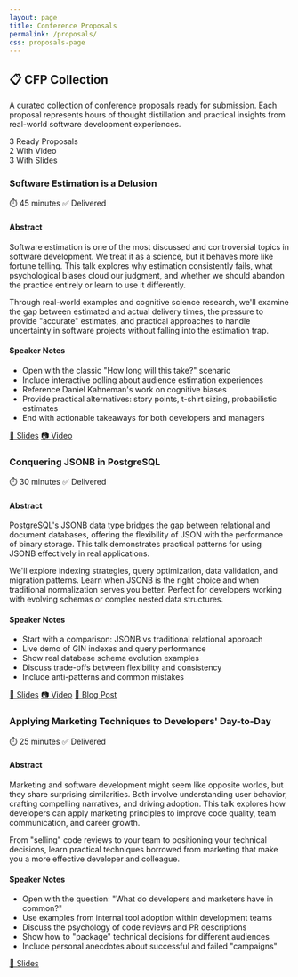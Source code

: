 ```yaml
---
layout: page
title: Conference Proposals
permalink: /proposals/
css: proposals-page
---
```


<div class="proposals-summary">
  <h2>📋 CFP Collection</h2>
  <p class="summary-text">A curated collection of conference proposals ready for submission. Each proposal represents hours of thought distillation and practical insights from real-world software development experiences.</p>
  
  <div class="stats-grid">
    <div class="stat-item">
      <span class="stat-number">3</span>
      <span class="stat-label">Ready Proposals</span>
    </div>
    <div class="stat-item">
      <span class="stat-number">2</span>
      <span class="stat-label">With Video</span>
    </div>
    <div class="stat-item">
      <span class="stat-number">3</span>
      <span class="stat-label">With Slides</span>
    </div>
  </div>
</div>

<div class="proposals-container">

<article class="proposal-card">
<div class="proposal-header">
<h3 class="proposal-title">Software Estimation is a Delusion</h3>
<div class="proposal-meta">
<span class="proposal-length">⏱️ 45 minutes</span>
<span class="proposal-status">✅ Delivered</span>
</div>
</div>

<div class="proposal-abstract">
<h4>Abstract</h4>
<p>Software estimation is one of the most discussed and controversial topics in software development. We treat it as a science, but it behaves more like fortune telling. This talk explores why estimation consistently fails, what psychological biases cloud our judgment, and whether we should abandon the practice entirely or learn to use it differently.</p>

<p>Through real-world examples and cognitive science research, we'll examine the gap between estimated and actual delivery times, the pressure to provide "accurate" estimates, and practical approaches to handle uncertainty in software projects without falling into the estimation trap.</p>
</div>

<div class="proposal-notes">
<h4>Speaker Notes</h4>
<ul>
<li>Open with the classic "How long will this take?" scenario</li>
<li>Include interactive polling about audience estimation experiences</li>
<li>Reference Daniel Kahneman's work on cognitive biases</li>
<li>Provide practical alternatives: story points, t-shirt sizing, probabilistic estimates</li>
<li>End with actionable takeaways for both developers and managers</li>
</ul>
</div>

<div class="proposal-links">
<a href="https://speakerdeck.com/inesp/software-estimation-is-a-delusion" target="_blank" class="link-slides">📂 Slides</a>
<a href="https://luxembourg.voxxeddays.com/en/" target="_blank" class="link-video">📷 Video</a>
</div>
</article>

<article class="proposal-card">
<div class="proposal-header">
<h3 class="proposal-title">Conquering JSONB in PostgreSQL</h3>
<div class="proposal-meta">
<span class="proposal-length">⏱️ 30 minutes</span>
<span class="proposal-status">✅ Delivered</span>
</div>
</div>

<div class="proposal-abstract">
<h4>Abstract</h4>
<p>PostgreSQL's JSONB data type bridges the gap between relational and document databases, offering the flexibility of JSON with the performance of binary storage. This talk demonstrates practical patterns for using JSONB effectively in real applications.</p>

<p>We'll explore indexing strategies, query optimization, data validation, and migration patterns. Learn when JSONB is the right choice and when traditional normalization serves you better. Perfect for developers working with evolving schemas or complex nested data structures.</p>
</div>

<div class="proposal-notes">
<h4>Speaker Notes</h4>
<ul>
<li>Start with a comparison: JSONB vs traditional relational approach</li>
<li>Live demo of GIN indexes and query performance</li>
<li>Show real database schema evolution examples</li>
<li>Discuss trade-offs between flexibility and consistency</li>
<li>Include anti-patterns and common mistakes</li>
</ul>
</div>

<div class="proposal-links">
<a href="https://speakerdeck.com/inesp/conquering-jsonb-in-postgresql" target="_blank" class="link-slides">📂 Slides</a>
<a href="https://www.youtube.com/watch?v=Agi7WWEZBNM&list=PLIZtfj-D-vQyHICP4U2rave3u8Tmzc7pZ" target="_blank" class="link-video">📷 Video</a>
<a href="/2019/01/15/jsonb-postgresql-python.html" target="_blank" class="link-blog">📝 Blog Post</a>
</div>
</article>

<article class="proposal-card">
<div class="proposal-header">
<h3 class="proposal-title">Applying Marketing Techniques to Developers' Day-to-Day</h3>
<div class="proposal-meta">
<span class="proposal-length">⏱️ 25 minutes</span>
<span class="proposal-status">✅ Delivered</span>
</div>
</div>

<div class="proposal-abstract">
<h4>Abstract</h4>
<p>Marketing and software development might seem like opposite worlds, but they share surprising similarities. Both involve understanding user behavior, crafting compelling narratives, and driving adoption. This talk explores how developers can apply marketing principles to improve code quality, team communication, and career growth.</p>

<p>From "selling" code reviews to your team to positioning your technical decisions, learn practical techniques borrowed from marketing that make you a more effective developer and colleague.</p>
</div>

<div class="proposal-notes">
<h4>Speaker Notes</h4>
<ul>
<li>Open with the question: "What do developers and marketers have in common?"</li>
<li>Use examples from internal tool adoption within development teams</li>
<li>Discuss the psychology of code reviews and PR descriptions</li>
<li>Show how to "package" technical decisions for different audiences</li>
<li>Include personal anecdotes about successful and failed "campaigns"</li>
</ul>
</div>

<div class="proposal-links">
<a href="https://speakerdeck.com/inesp/applying-marketing-techniques-to-developers-day-to-day" target="_blank" class="link-slides">📂 Slides</a>
</div>
</article>

</div>